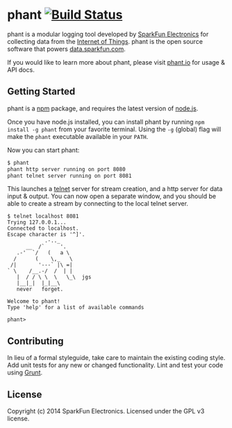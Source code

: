 # phant [![Build Status](https://secure.travis-ci.org/sparkfun/phant.svg?branch=master)](http://travis-ci.org/sparkfun/phant)

phant is a modular logging tool developed by [SparkFun Electronics](https://sparkfun.com) for collecting data from
the [Internet of Things](http://en.wikipedia.org/wiki/Internet_of_Things).  phant is the open source software that powers
[data.sparkfun.com](http://data.sparkfun.com).

If you would like to learn more about phant, please visit [phant.io](http://phant.io) for usage & API docs.

## Getting Started

phant is a [npm](https://www.npmjs.org) package, and requires the latest version of [node.js](http://nodejs.org).

Once you have node.js installed, you can install phant by running `npm install -g phant` from your favorite terminal.
Using the `-g` (global) flag will make the `phant` executable available in your `PATH`.

Now you can start phant:

```bash
$ phant
phant http server running on port 8080
phant telnet server running on port 8081
```

This launches a [telnet](http://en.wikipedia.org/wiki/Telnet) server for stream creation, and a http server for data input & output.
You can now open a separate window, and you should be able to create a stream by connecting to the local telnet server.

```
$ telnet localhost 8081
Trying 127.0.0.1...
Connected to localhost.
Escape character is '^]'.
            .-.._
      __  /`     '.
   .-'  `/   (   a \
  /      (    \,_   \
 /|       '---` |\ =|
` \    /__.-/  /  | |
   |  / / \ \  \   \_\  jgs
   |__|_|  |_|__\
   never   forget.

Welcome to phant!
Type 'help' for a list of available commands

phant>
```

## Contributing
In lieu of a formal styleguide, take care to maintain the existing coding style. Add unit tests for any new or changed functionality. Lint and test your code using [Grunt](http://gruntjs.com/).

## License
Copyright (c) 2014 SparkFun Electronics. Licensed under the GPL v3 license.
